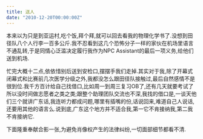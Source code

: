 ```yaml
---
title: 送人
date: "2010-12-20T00:00:00Z"
---
```

本来以为只是到亚运村,吃个饭,拜个拜,就可以回去看我的物理化学书了.没想到田径队八个人行李一百多公斤.我不忍看到这几个恐怖分子一样的家伙在机场里语言不通乱转,于是同情心泛滥决定履行我作为NPC Assistant的最后一项义务,给他们送到机场.

忙完大概十二点,依依惜别后送到安检口,摆摆手我们走掉.其实对于我,除了开幕式闭幕式和比赛前几次医学分级之外,我都没怎么跟田径队接触过,最后自然感情不是很到位.我千方百计给自己找借口,比如周一到周三复习OB了,还有几天就要考试了所以没时间做志愿者之类之类;跟整个助理团队交流也不深,我找的借口是,一谈天他们三个就讲广东话,我连听力都成问题,哪里有插嘴的份,话说回来,难道自己人说话,还要用其他的语言么.说到底,广东这个地方并不适合我,第一它不肯接纳我,第二我不肯接纳它.

下面隆重奉献合影一张,为避免肖像权产生的法律纠纷,一切面部细节都看不清.